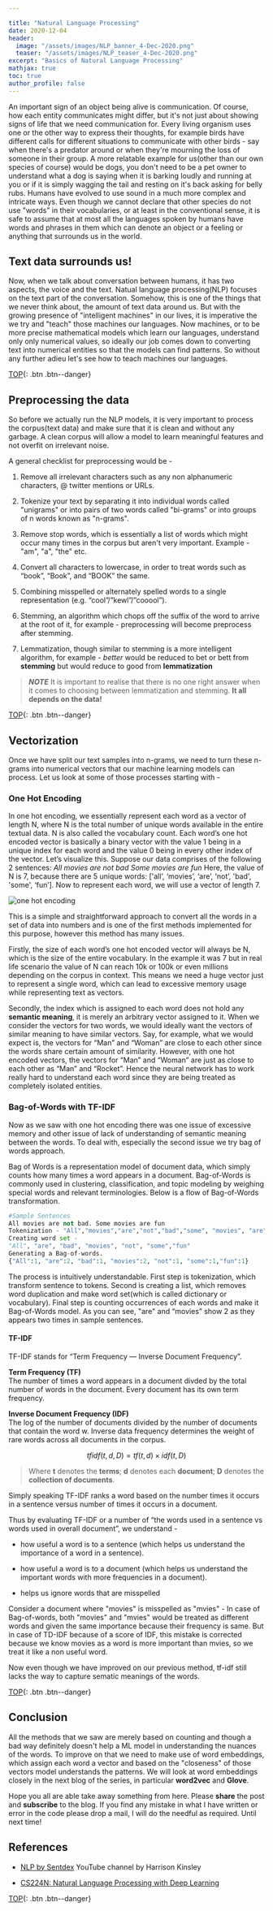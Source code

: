 ```yaml
---

title: "Natural Language Processing"
date: 2020-12-04
header:
  image: "/assets/images/NLP_banner_4-Dec-2020.png"
  teaser: "/assets/images/NLP_teaser_4-Dec-2020.png"
excerpt: "Basics of Natural Language Processing"
mathjax: true
toc: true
author_profile: false
---
```


An important sign of an object being alive is communication. Of course, how each entity communicates might differ, but it's not just about showing signs of life that we need communication for. Every living organism uses one or the other way to express their thoughts, for example birds have different calls for different situations to communicate with other birds - say when there's a predator around or when they're mourning the loss of someone in their group. A more relatable example for us(other than our own species of course) would be dogs, you don't need to be a pet owner to understand what a dog is saying when it is barking loudly and running at you or if it is simply wagging the tail and resting on it's back asking for belly rubs. Humans have evolved to use sound in a much more complex and intricate ways.
Even though we cannot declare that other species do not use "words" in their vocabularies, or at least in the conventional sense, it is safe to assume that at most all the languages spoken by humans have words and phrases in them which can denote an object or a feeling or anything that surrounds us in the world. 

## Text data surrounds us!

Now, when we talk about conversation between humans, it has two aspects, the voice and the text. Natual language processing(NLP) focuses on the text part of the conversation. Somehow, this is one of the things that we never think about, the amount of text data around us. But with the growing presence of "intelligent machines" in our lives, it is imperative the we try and "teach" those machines our languages. Now machines, or to be more precise mathematical models which learn our languages, understand only only numerical values, so ideally our job comes down to converting text into numerical entities so that the models can find patterns. So without any further adieu let's see how to teach machines our languages.

[TOP](#){: .btn .btn--danger}

## Preprocessing the data
So before we actually run the NLP models, it is very important to process the corpus(text data) and make sure that it is clean and without any garbage. A clean corpus will allow a model to learn meaningful features and not overfit on irrelevant noise. 

A general checklist for preprocessing would be -

1. Remove all irrelevant characters such as any non alphanumeric characters, @ twitter mentions or URLs.

2. Tokenize your text by separating it into individual words called "unigrams" or into pairs of two words called "bi-grams" or into groups of n words known as "n-grams". 

3. Remove stop words, which is essentially a list of words which might occur many times in the corpus but aren't very important. Example - "am", "a", "the" etc.

4. Convert all characters to lowercase, in order to treat words such as “book”, “Book”, and “BOOK” the same.

5. Combining misspelled or alternately spelled words to a single representation (e.g. “cool”/”kewl”/”cooool”).

6. Stemming, an algorithm which chops off the suffix of the word to arrive at the root of it, for example - preprocessing will become preprocess after stemming.

7. Lemmatization, though similar to stemming is a more intelligent algorithm, for example - *better* would be reduced to bet or bett from **stemming** but would reduce to good from **lemmatization**

>**_NOTE_** It is important to realise that there is no one right answer when it comes to choosing between lemmatization and stemming. **It all depends on the data!**

[TOP](#){: .btn .btn--danger}

## Vectorization
Once we have split our text samples into n-grams, we need to turn these n-grams into numerical vectors that our machine learning models can process. Let us look at some of those processes starting with - 

### One Hot Encoding
In one hot encoding, we essentially represent each word as a vector of length N, where N is the total number of unique words available in the entire textual data. N is also called the vocabulary count. Each word’s one hot encoded vector is basically a binary vector with the value 1 being in a unique index for each word and the value 0 being in every other index of the vector. Let’s visualize this.
Suppose our data comprises of the following 2 sentences:
*All movies are not bad*
*Some movies are fun*
Here, the value of N is 7, because there are 5 unique words: ['all’, ‘movies’, ‘are’, ‘not’, 'bad', 'some', ‘fun’]. Now to represent each word, we will use a vector of length 7.

<img src="{{ site.url }}{{ site.baseurl }}/assets/images/one_hot_encoding.png" alt="one hot encoding">


This is a simple and straightforward approach to convert all the words in a set of data into numbers and is one of the first methods implemented for this purpose, however this method has many issues.

Firstly, the size of each word’s one hot encoded vector will always be N, which is the size of the entire vocabulary. In the example it was 7 but in real life scenario the value of N can reach 10k or 100k or even millions depending on the corpus in context. This means we need a huge vector just to represent a single word, which can lead to excessive memory usage while representing text as vectors.

Secondly, the index which is assigned to each word does not hold any **semantic meaning**, it is merely an arbitrary vector assigned to it. When we consider the vectors for two words, we would ideally want the vectors of similar meaning to have similar vectors. Say, for example, what we would expect is, the vectors for “Man” and “Woman” are close to each other since the words share certain amount of similarity. However, with one hot encoded vectors, the vectors for “Man” and “Woman” are just as close to each other as “Man” and “Rocket”. Hence the neural network has to work really hard to understand each word since they are being treated as completely isolated entities.

### Bag-of-Words with TF-IDF

Now as we saw with one hot encoding there was one issue of excessive memory and other issue of lack of understanding of semantic meaning between the words. To deal with, especially the second issue we try bag of words approach.

Bag of Words is a representation model of document data, which simply counts how many times a word appears in a document. Bag-of-Words is commonly used in clustering, classification, and topic modeling by weighing special words and relevant terminologies. Below is a flow of Bag-of-Words transformation.

```python
#Sample Sentences
All movies are not bad. Some movies are fun
Tokenization - "All","movies","are","not","bad","some", "movies", "are","fun"
Creating word set - 
"All", "are", "bad", "movies", "not", "some","fun"
Generating a Bag-of-words.
{"All":1, "are":2, "bad":1, "movies":2, "not":1, "some":1,"fun":1}

```

The process is intuitively understandable. First step is tokenization, which transform sentence to tokens. Second is creating a list, which removes word duplication and make word set(which is called dictionary or vocabulary). Final step is counting occurrences of each words and make it Bag-of-Words model. As you can see, "are" and “movies” show 2 as they appears two times in sample sentences.



#### TF-IDF
TF-IDF stands for “Term Frequency — Inverse Document Frequency”.

**Term Frequency (TF)**\
The number of times a word appears in a document divded by the total number of words in the document. Every document has its own term frequency.

**Inverse Document Frequency (IDF)**\
The log of the number of documents divided by the number of documents that contain the word w. Inverse data frequency determines the weight of rare words across all documents in the corpus.

$$tfidf( t, d, D ) = tf( t, d ) \times idf( t, D )$$


>Where **t** denotes the **terms**; **d** denotes each **document**; **D** denotes the **collection of documents**.


Simply speaking TF-IDF ranks a word based on the number times it occurs in a sentence versus number of times it occurs in a document.

Thus by evaluating TF-IDF or a number of “the words used in a sentence vs words used in overall document”, we understand -

- how useful a word is to a sentence (which helps us understand the importance of a word in a sentence).

- how useful a word is to a document (which helps us understand the important words with more frequencies in a document).

- helps us ignore words that are misspelled

Consider a document where "movies" is misspelled as "mvies" -
In case of Bag-of-words, both "movies" and "mvies" would be treated as different words and given the same importance because their frequency is same. But in case of TD-IDF because of a score of IDF, this mistake is corrected because we know movies as a word is more important than mvies, so we treat it like a non useful word.

Now even though we have improved on our previous method, tf-idf still lacks the way to capture sematic meanings of the words.

[TOP](#){: .btn .btn--danger}


## Conclusion
All the methods that we saw are merely based on counting and though a bad way definitely doesn't help a ML model in understanding the nuances of the
words.
To improve on that we need to make use of word embeddings, which assign each word a vector and based on the "closeness" of those vectors model understands the patterns. We will look at word embeddings closely in the next blog of the series, in particular **word2vec** and **Glove**.


Hope you all are able take away something from here. Please **share** the post and **subscribe** to the blog.
If you find any mistake in what I have written or error in the code please drop a mail, I will do the needful as required. Until next time!



## References 

- [NLP by Sentdex](https://www.youtube.com/watch?v=FLZvOKSCkxY&list=PLQVvvaa0QuDf2JswnfiGkliBInZnIC4HL) YouTube channel by Harrison Kinsley

- [CS224N: Natural Language Processing with Deep Learning](https://www.youtube.com/playlist?list=PLoROMvodv4rOhcuXMZkNm7j3fVwBBY42z)


[TOP](#){: .btn .btn--danger}